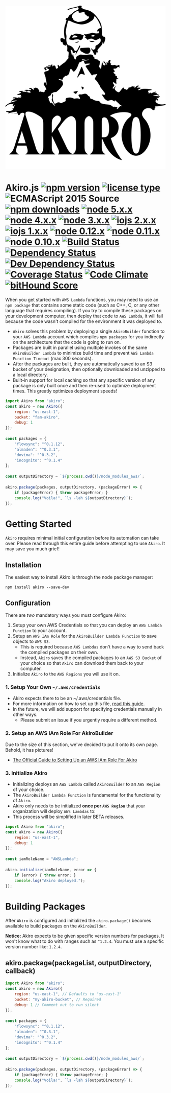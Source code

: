 ![](./images/akiro-logo.png)

# Akiro.js [![npm version](https://img.shields.io/npm/v/akiro.svg)](https://www.npmjs.com/package/akiro) [![license type](https://img.shields.io/npm/l/akiro.svg)](https://github.com/FreeAllMedia/akiro.git/blob/master/LICENSE) ![ECMAScript 2015 Source](https://img.shields.io/badge/Source-ECMAScript%202015-brightgreen.svg) [![npm downloads](https://img.shields.io/npm/dm/akiro.svg)](https://www.npmjs.com/package/akiro) [![node 5.x.x](https://img.shields.io/badge/node-5.x.x-brightgreen.svg)](https://travis-ci.org/FreeAllMedia/akiro) [![node 4.x.x](https://img.shields.io/badge/node-4.x.x-brightgreen.svg)](https://travis-ci.org/FreeAllMedia/akiro) [![node 3.x.x](https://img.shields.io/badge/node-3.x.x-brightgreen.svg)](https://travis-ci.org/FreeAllMedia/akiro) [![iojs 2.x.x](https://img.shields.io/badge/iojs-2.x.x-brightgreen.svg)](https://travis-ci.org/FreeAllMedia/akiro) [![iojs 1.x.x](https://img.shields.io/badge/iojs-1.x.x-brightgreen.svg)](https://travis-ci.org/FreeAllMedia/akiro) [![node 0.12.x](https://img.shields.io/badge/node-0.12.x-brightgreen.svg)](https://travis-ci.org/FreeAllMedia/akiro) [![node 0.11.x](https://img.shields.io/badge/node-0.11.x-brightgreen.svg)](https://travis-ci.org/FreeAllMedia/akiro) [![node 0.10.x](https://img.shields.io/badge/node-0.10.x-brightgreen.svg)](https://travis-ci.org/FreeAllMedia/akiro) [![Build Status](https://travis-ci.org/FreeAllMedia/akiro.png?branch=master)](https://travis-ci.org/FreeAllMedia/akiro) [![Dependency Status](https://david-dm.org/FreeAllMedia/akiro.png?theme=shields.io)](https://david-dm.org/FreeAllMedia/akiro?theme=shields.io) [![Dev Dependency Status](https://david-dm.org/FreeAllMedia/akiro/dev-status.svg)](https://david-dm.org/FreeAllMedia/akiro?theme=shields.io#info=devDependencies) [![Coverage Status](https://coveralls.io/repos/FreeAllMedia/akiro/badge.svg)](https://coveralls.io/r/FreeAllMedia/akiro) [![Code Climate](https://codeclimate.com/github/FreeAllMedia/akiro/badges/gpa.svg)](https://codeclimate.com/github/FreeAllMedia/akiro) [![bitHound Score](https://www.bithound.io/github/FreeAllMedia/akiro/badges/score.svg)](https://www.bithound.io/github/FreeAllMedia/akiro)

When you get started with `AWS Lambda` functions, you may need to use an `npm package` that contains some static code (such as C++, C, or any other language that requires compiling). If you try to compile these packages on your development computer, then deploy that code to `AWS Lambda`, it will fail because the code wasn't compiled for the environment it was deployed to.

* `Akiro` solves this problem by deploying a single `AkiroBuilder` function to your `AWS Lambda` account which compiles `npm packages` for you indirectly on the architecture that the code is going to run on.
* Packages are built in parallel using multiple invokes of the same `AkiroBuilder Lambda` to minimize build time and prevent `AWS Lambda Function Timeout` (max 300 seconds).
* After the packages are built, they are automatically saved to an S3 bucket of your designation, then optionally downloaded and unzipped to a local directory.
* Built-in support for local caching so that any specific version of any package is only built once and then re-used to optimize deployment times. This greatly optimizes deployment speeds!

``` javascript
import Akiro from "akiro";
const akiro = new Akiro({
	region: "us-east-1",
	bucket: "fam-akiro",
	debug: 1
});

const packages = {
	"flowsync": "^0.1.12",
	"almaden": "^0.3.1",
	"dovima": "^0.3.2",
	"incognito": "^0.1.4"
};

const outputDirectory = `${process.cwd()}/node_modules_aws/`;

akiro.package(packages, outputDirectory, (packageError) => {
	if (packageError) { throw packageError; }
	console.log("Voila!", `ls -lah ${outputDirectory}`);
});
```

# Getting Started

`Akiro` requires minimal initial configuration before its automation can take over. Please read through this entire guide before attempting to use `Akiro`. It may save you much grief!

## Installation

The easiest way to install Akiro is through the node package manager:

``` shell
npm install akiro --save-dev
```

## Configuration

There are *two* mandatory ways you must configure Akiro:

1. Setup your own AWS Credentials so that you can deploy an `AWS Lambda Function` to your account.
2. Setup an `AWS IAm Role` for the `AkiroBuilder Lambda Function` to save objects to `AWS S3`.
	* This is required because `AWS Lambdas` don't have a way to send back the compiled packages on their own.
	* Instead, `Akiro` saves the compiled packages to an `AWS S3 Bucket` of your choice so that `Akiro` can download them back to your computer.
3. Initialize `Akiro` to the `AWS Regions` you will use it on.

### 1. Setup Your Own `~/.aws/credentials`

* Akiro expects there to be an ~/.aws/credentials file.
* For more information on how to set up this file, [read this guide](http://docs.aws.amazon.com/AWSJavaScriptSDK/guide/node-configuring.html#Credentials_from_the_Shared_Credentials_File_____aws_credentials_).
* In the future, we will add support for specifying credentials manually in other ways.
	* Please submit an issue if you urgently require a different method.

### 2. Setup an AWS IAm Role For AkiroBuilder

Due to the size of this section, we've decided to put it onto its own page. Behold, it has pictures!

* [The Official Guide to Setting Up an AWS IAm Role For Akiro](./documentation/awsIamRoleSetup.md)

### 3. Initialize Akiro

* Initializing deploys an `AWS Lambda` called `AkiroBuilder` to an `AWS Region` of your choice.
* The `AkiroBuilder Lambda Function` is fundamental for the functionality of `Akiro`.
* Akiro only needs to be initialized **once per `AWS Region`** that your organization will deploy `AWS Lambdas` to:
* This process will be simplified in later BETA releases.

``` javascript
import Akiro from "akiro";
const akiro = new Akiro({
	region: "us-east-1",
	debug: 1
});

const iamRoleName = "AWSLambda";

akiro.initialize(iamRoleName, error => {
	if (error) { throw error; }
	console.log("Akiro deployed.");
});
```

# Building Packages

After `Akiro` is configured and initialized the `akiro.package()` becomes available to build packages on the `AkiroBuilder`.

**Notice:** Akiro expects to be given specific version numbers for packages. It won't know what to do with ranges such as `^1.2.4`. You must use a specific version number like: `1.2.4`.

## akiro.package(packageList, outputDirectory, callback)

``` javascript
import Akiro from "akiro";
const akiro = new Akiro({
	region: "us-east-1", // Defaults to "us-east-1"
	bucket: "my-akiro-bucket", // Required
	debug: 1 // Comment out to run silent
});

const packages = {
	"flowsync": "^0.1.12",
	"almaden": "^0.3.1",
	"dovima": "^0.3.2",
	"incognito": "^0.1.4"
};

const outputDirectory = `${process.cwd()}/node_modules_aws/`;

akiro.package(packages, outputDirectory, (packageError) => {
	if (packageError) { throw packageError; }
	console.log("Voila!", `ls -lah ${outputDirectory}`);
});

```
